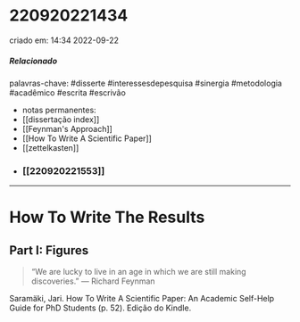 # 220920221434
criado em: 14:34 2022-09-22

##### Relacionado
palavras-chave: #disserte #interessesdepesquisa #sinergia #metodologia #acadêmico #escrita #escrivão 
- notas permanentes: 
- [[dissertação index]]
- [[Feynman's Approach]]
- [[How To Write A Scientific Paper]]
- [[zettelkasten]]
- ### [[220920221553]]

---
# How To Write The Results
## Part I: Figures 
>“We are lucky to live in an age in which we are still making discoveries.” — Richard Feynman

Saramäki, Jari. How To Write A Scientific Paper: An Academic Self-Help Guide for PhD Students (p. 52). Edição do Kindle. 

